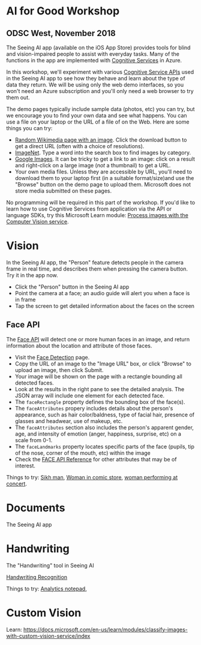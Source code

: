 # AI for Good Workshop

## ODSC West, November 2018

The Seeing AI app (available on the iOS App Store) provides tools for blind and vision-impaired people to assist with everyday tasks. Many of the functions in the app are implemented with [Cognitive Services](https://azure.microsoft.com/en-us/services/cognitive-services/) in Azure.

In this workshop, we'll experiment with various [Cognitive Service APIs](https://azure.microsoft.com/en-us/services/cognitive-services/directory/vision/) used in the Seeing AI app to see how they behave and learn about the type of data they return. We will be using only the web demo interfaces, so you won't need an Azure subscription and you'll only need a web browser to try them out. 

The demo pages typically include sample data (photos, etc) you can try, but we encourage you to find your own data and see what happens. You can use a file on your laptop or the URL of a file of on the Web. Here are some things you can try:

* [Random Wikimedia page with an image](https://commons.wikimedia.org/w/index.php?title=Special:Random&prop=images). Click the download button to get a direct URL (often with a choice of resolutions).
* [ImageNet](http://www.image-net.org/). Type a word into the search box to find images by category.
* [Google Images](https://images.google.com/). It can be tricky to get a link to an image: click on a result and right-click on a large image (_not_ a thumbnail) to get a URL.
* Your own media files. Unless they are accessible by URL, you'll need to download them to your laptop first (in a suitable format/size)and use the "Browse" button on the demo page to upload them. Microsoft does not store media submitted on these pages.

No programming will be required in this part of the workshop. If you'd like to learn how to use Cognitive Services from application via the API or language SDKs, try this Microsoft Learn module: [Process images with the Computer Vision service](https://docs.microsoft.com/en-us/learn/modules/create-computer-vision-service-to-classify-images/index).

# Vision

In the Seeing AI app, the "Person" feature detects people in the camera frame in real time, and describes them when pressing the camera button. Try it in the app now.

* Click the "Person" button in the Seeing AI app
* Point the camera at a face; an audio guide will alert you when a face is in frame
* Tap the screen to get detailed information about the faces on the screen

## Face API

The [Face API](https://azure.microsoft.com/en-us/services/cognitive-services/face/#detection) will detect one or more human faces in an image, and return information about the location and attribute of those faces.

* Visit the [Face Detection](https://azure.microsoft.com/en-us/services/cognitive-services/face/#detection) page.
* Copy the URL of an image to the "Image URL" box, or click "Browse" to upload an image, then click Submit.
* Your image will be shown on the page with a rectangle bounding all detected faces.
* Look at the results in the right pane to see the detailed analysis. The JSON array will include one element for each detected face.
* The `faceRectangle` property defines the bounding box of the face(s).
* The `faceAttributes` propery includes details about the person's appearance, such as hair color/baldness, type of facial hair, presence of glasses and headwear, use of makeup, etc.
* The `faceAttributes` section also includes the person's apparent gender, age, and intensity of emotion (anger, happiness, surprise, etc) on a scale from 0-1.
* The `faceLandmarks` property locates specific parts of the face (pupils, tip of the nose, corner of the mouth, etc) within the image
* Check the [FACE API Reference](https://docs.microsoft.com/en-us/azure/cognitive-services/face/apireference) for other attributes that may be of interest.

Things to try: [Sikh man](https://commons.wikimedia.org/w/index.php?search=man&title=Special%3ASearch&profile=default&fulltext=1#/media/File:Sikh_man,_Agra_10.jpg), [Woman in comic store](https://upload.wikimedia.org/wikipedia/commons/e/e7/7.9.10OliviaMunnByLuigiNovi53.jpg), [woman performing at concert](https://upload.wikimedia.org/wikipedia/commons/thumb/4/4a/We_Are_X%2C_post-screening_concert%2C_SXSW%2C_Austin%2C_Texas_2016-0531_%2843210344362%29.jpg/400px-We_Are_X%2C_post-screening_concert%2C_SXSW%2C_Austin%2C_Texas_2016-0531_%2843210344362%29.jpg).

# Documents

The Seeing AI app 

# Handwriting

The "Handwriting" tool in Seeing AI

[Handwriting Recognition](https://azure.microsoft.com/en-us/services/cognitive-services/computer-vision/#handwriting)

Things to try: [Analytics notepad](https://upload.wikimedia.org/wikipedia/commons/b/bd/Handwritten_Text.jpg),

# Custom Vision

Learn: https://docs.microsoft.com/en-us/learn/modules/classify-images-with-custom-vision-service/index




